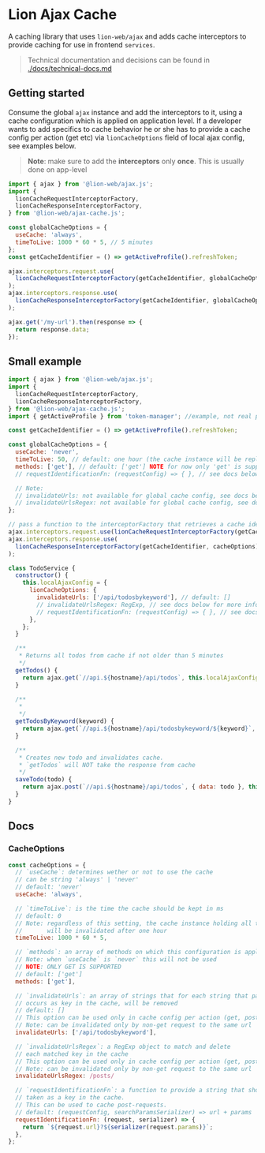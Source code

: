 # Lion Ajax Cache

A caching library that uses `lion-web/ajax` and adds cache interceptors to provide caching for use in
frontend `services`.

> Technical documentation and decisions can be found in
> [./docs/technical-docs.md](./docs/technical-docs.md)

## Getting started

Consume the global `ajax` instance and add the interceptors to it, using a cache configuration
which is applied on application level. If a developer wants to add specifics to cache behavior
he or she has to provide a cache config per action (get etc) via `lionCacheOptions` field of local ajax config,
see examples below.

> **Note**: make sure to add the **interceptors** only **once**. This is usually
> done on app-level

```js
import { ajax } from '@lion-web/ajax.js';
import {
  lionCacheRequestInterceptorFactory,
  lionCacheResponseInterceptorFactory,
} from '@lion-web/ajax-cache.js';

const globalCacheOptions = {
  useCache: 'always',
  timeToLive: 1000 * 60 * 5, // 5 minutes
};
const getCacheIdentifier = () => getActiveProfile().refreshToken;

ajax.interceptors.request.use(
  lionCacheRequestInterceptorFactory(getCacheIdentifier, globalCacheOptions),
);
ajax.interceptors.response.use(
  lionCacheResponseInterceptorFactory(getCacheIdentifier, globalCacheOptions),
);

ajax.get('/my-url').then(response => {
  return response.data;
});
```

## Small example

```js
import { ajax } from '@lion-web/ajax.js';
import {
  lionCacheRequestInterceptorFactory,
  lionCacheResponseInterceptorFactory,
} from '@lion-web/ajax-cache.js';
import { getActiveProfile } from 'token-manager'; //example, not real package

const getCacheIdentifier = () => getActiveProfile().refreshToken;

const globalCacheOptions = {
  useCache: 'never',
  timeToLive: 50, // default: one hour (the cache instance will be replaced in 1 hour, regardless of this setting)
  methods: ['get'], // default: ['get'] NOTE for now only 'get' is supported
  // requestIdentificationFn: (requestConfig) => { }, // see docs below for more info

  // Note:
  // invalidateUrls: not available for global cache config, see docs below for more info
  // invalidateUrlsRegex: not available for global cache config, see docs below for more info
};

// pass a function to the interceptorFactory that retrieves a cache identifier
ajax.interceptors.request.use(lionCacheRequestInterceptorFactory(getCacheIdentifier, cacheOptions));
ajax.interceptors.response.use(
  lionCacheResponseInterceptorFactory(getCacheIdentifier, cacheOptions),
);

class TodoService {
  constructor() {
    this.localAjaxConfig = {
      lionCacheOptions: {
        invalidateUrls: ['/api/todosbykeyword'], // default: []
        // invalidateUrlsRegex: RegExp, // see docs below for more info
        // requestIdentificationFn: (requestConfig) => { }, // see docs below for more info
      },
    };
  }

  /**
   * Returns all todos from cache if not older than 5 minutes
   */
  getTodos() {
    return ajax.get(`//api.${hostname}/api/todos`, this.localAjaxConfig);
  }

  /**
   *
   */
  getTodosByKeyword(keyword) {
    return ajax.get(`//api.${hostname}/api/todosbykeyword/${keyword}`, this.localAjaxConfig);
  }

  /**
   * Creates new todo and invalidates cache.
   * `getTodos` will NOT take the response from cache
   */
  saveTodo(todo) {
    return ajax.post(`//api.${hostname}/api/todos`, { data: todo }, this.localAjaxConfig);
  }
}
```

## Docs

### CacheOptions

```js
const cacheOptions = {
  // `useCache`: determines wether or not to use the cache
  // can be string 'always' | 'never'
  // default: 'never'
  useCache: 'always',

  // `timeToLive`: is the time the cache should be kept in ms
  // default: 0
  // Note: regardless of this setting, the cache instance holding all the caches
  //       will be invalidated after one hour
  timeToLive: 1000 * 60 * 5,

  // `methods`: an array of methods on which this configuration is applied
  // Note: when `useCache` is `never` this will not be used
  // NOTE: ONLY GET IS SUPPORTED
  // default: ['get']
  methods: ['get'],

  // `invalidateUrls`: an array of strings that for each string that partially
  // occurs as key in the cache, will be removed
  // default: []
  // This option can be used only in cache config per action (get, post etc)
  // Note: can be invalidated only by non-get request to the same url
  invalidateUrls: ['/api/todosbykeyword'],

  // `invalidateUrlsRegex`: a RegExp object to match and delete
  // each matched key in the cache
  // This option can be used only in cache config per action (get, post etc)
  // Note: can be invalidated only by non-get request to the same url
  invalidateUrlsRegex: /posts/

  // `requestIdentificationFn`: a function to provide a string that should be
  // taken as a key in the cache.
  // This can be used to cache post-requests.
  // default: (requestConfig, searchParamsSerializer) => url + params
  requestIdentificationFn: (request, serializer) => {
    return `${request.url}?${serializer(request.params)}`;
  },
};
```
